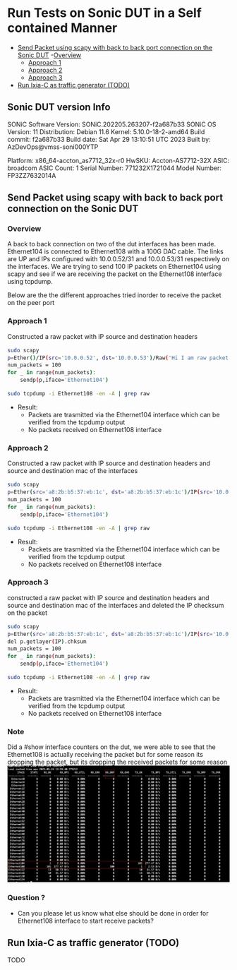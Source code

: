 <h1>Run Tests on Sonic DUT in a Self contained Manner</h1>

- [Send Packet using scapy with back to back port connection on the  Sonic DUT](#Send-Packet-using-scapy-with-back-to-back-port-connection-on-the-Sonic-DUT)
    -[Overview](#Overview)
    - [Approach 1](#Approach-1)
    - [Approach 2](#Approach-2)
    - [Approach 3](#Approach-3)
- [Run Ixia-C as traffic generator (TODO)]()

## Sonic DUT version Info 

SONiC Software Version: SONiC.202205.263207-f2a687b33
SONiC OS Version: 11
Distribution: Debian 11.6
Kernel: 5.10.0-18-2-amd64
Build commit: f2a687b33
Build date: Sat Apr 29 13:10:51 UTC 2023
Built by: AzDevOps@vmss-soni000YTP

Platform: x86_64-accton_as7712_32x-r0
HwSKU: Accton-AS7712-32X
ASIC: broadcom
ASIC Count: 1
Serial Number: 771232X1721044
Model Number: FP3ZZ7632014A


## Send Packet using scapy with back to back port connection on the  Sonic DUT

### Overview 

A back to back connection on two of the dut interfaces has been made. Ethernet104 is connected to Ethernet108 with a 100G DAC cable.
The links are UP and IPs configured with 10.0.0.52/31 and 10.0.0.53/31 respectively on the interfaces. We are trying to send 100 IP packets on Ethernet104 using scapy and see
if we are receiving the packet on the Ethernet108 interface using tcpdump. 

Below are the the different approaches tried inorder to receive the packet on the peer port

### Approach 1

Constructed a raw packet with IP source and destination headers

```sh
sudo scapy
p=Ether()/IP(src='10.0.0.52', dst='10.0.0.53')/Raw('Hi I am raw packet!!!!!!!!!')
num_packets = 100
for _ in range(num_packets):
    sendp(p,iface='Ethernet104')
```
```sh
sudo tcpdump -i Ethernet108 -en -A | grep raw
```

- Result:
    - Packets are trasmitted via the Ethernet104 interface which can be verified from the tcpdump output 
    - No packets received on Ethernet108 interface

### Approach 2

Constructed a raw packet with IP source and destination headers and source and destination mac of the interfaces
```sh
sudo scapy
p=Ether(src='a8:2b:b5:37:eb:1c', dst='a8:2b:b5:37:eb:1c')/IP(src='10.0.0.52', dst='10.0.0.53')/Raw('Hi I am raw packet!!!!!!!!!')
num_packets = 100
for _ in range(num_packets):
    sendp(p,iface='Ethernet104')
```
```sh
sudo tcpdump -i Ethernet108 -en -A | grep raw
```

- Result:
    - Packets are trasmitted via the Ethernet104 interface which can be verified from the tcpdump output 
    - No packets received on Ethernet108 interface

### Approach 3

constructed a raw packet with IP source and destination headers and source and destination mac of the interfaces and deleted the IP checksum on the packet

```sh
sudo scapy
p=Ether(src='a8:2b:b5:37:eb:1c', dst='a8:2b:b5:37:eb:1c')/IP(src='10.0.0.52', dst='10.0.0.53')/Raw('Hi I am raw packet!!!!!!!!!')
del p.getlayer(IP).chksum
num_packets = 100
for _ in range(num_packets):
    sendp(p,iface='Ethernet104')
```
```sh
sudo tcpdump -i Ethernet108 -en -A | grep raw
```

- Result:
    - Packets are trasmitted via the Ethernet104 interface which can be verified from the tcpdump output 
    - No packets received on Ethernet108 interface

### Note

Did a #show interface counters on the dut, we were able to see that the Ethernet108 is actually receiving the packet but for some reason its dropping the packet, but its dropping the received packets for some reason
![Show interface counters ](counters.png)

### Question ?

- Can you please let us know what else should be done in order for Ethernet108 interface to start receive packets?

## Run Ixia-C as traffic generator (TODO)

TODO